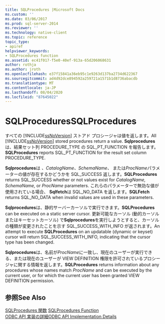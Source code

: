 ```yaml
---
title: SQLProcedures |Microsoft Docs
ms.custom: ''
ms.date: 03/06/2017
ms.prod: sql-server-2014
ms.reviewer: ''
ms.technology: native-client
ms.topic: reference
topic_type:
- apiref
helpviewer_keywords:
- SQLProcedures function
ms.assetid: ec41f017-f5e0-40ef-913a-65d206068631
author: rothja
ms.author: jroth
ms.openlocfilehash: e37f15841a36eb95c1e9263d137ba2734d622367
ms.sourcegitcommit: ad4d92dce894592a259721a1571b1d8736abacdb
ms.translationtype: MT
ms.contentlocale: ja-JP
ms.lasthandoff: 08/04/2020
ms.locfileid: "87645022"
---
```

# <a name="sqlprocedures"></a><span data-ttu-id="60efb-102">SQLProcedures</span><span class="sxs-lookup"><span data-stu-id="60efb-102">SQLProcedures</span></span>
  <span data-ttu-id="60efb-103">すべての [!INCLUDE[ssNoVersion](../../includes/ssnoversion-md.md)] ストアド プロシージャは値を返します。</span><span class="sxs-lookup"><span data-stu-id="60efb-103">All [!INCLUDE[ssNoVersion](../../includes/ssnoversion-md.md)] stored procedures return a value.</span></span> <span data-ttu-id="60efb-104">**Sqlprocedures**は、結果セット列 PROCEDURE_TYPE の SQL_PT_FUNCTION を報告します。</span><span class="sxs-lookup"><span data-stu-id="60efb-104">**SQLProcedures** reports SQL_PT_FUNCTION for the result set column PROCEDURE_TYPE.</span></span>  
  
 <span data-ttu-id="60efb-105">**Sqlprocedures**は *、CatalogName、SchemaName、* または*ProcName*パラメーターの値が存在するかどうかを SQL_SUCCESS 返します。</span><span class="sxs-lookup"><span data-stu-id="60efb-105">**SQLProcedures** returns SQL_SUCCESS whether or not values exist for *CatalogName, SchemaName,* or *ProcName* parameters.</span></span> <span data-ttu-id="60efb-106">これらのパラメーターで無効な値が使用されている場合、 **Sqlfetch**は SQL_NO_DATA を返します。</span><span class="sxs-lookup"><span data-stu-id="60efb-106">**SQLFetch** returns SQL_NO_DATA when invalid values are used in these parameters.</span></span>  
  
 <span data-ttu-id="60efb-107">**Sqlprocedures**は、静的サーバーカーソルで実行できます。</span><span class="sxs-lookup"><span data-stu-id="60efb-107">**SQLProcedures** can be executed on a static server cursor.</span></span> <span data-ttu-id="60efb-108">更新可能なカーソル (動的カーソルまたはキーセットカーソル) で**Sqlprocedures**を実行しようとすると、カーソルの種類が変更されたことを示す SQL_SUCCESS_WITH_INFO が返されます。</span><span class="sxs-lookup"><span data-stu-id="60efb-108">An attempt to execute **SQLProcedures** on an updatable (dynamic or keyset) cursor will return SQL_SUCCESS_WITH_INFO, indicating that the cursor type has been changed.</span></span>  
  
 <span data-ttu-id="60efb-109">**Sqlprocedures**は、名前が*ProcName*に一致し、現在のユーザーが実行できる、または現在のユーザーが VIEW DEFINITION 権限を許可されているプロシージャに関する情報を返します。</span><span class="sxs-lookup"><span data-stu-id="60efb-109">**SQLProcedures** returns information about any procedures whose names match *ProcName* and can be executed by the current user, or for which the current user has been granted VIEW DEFINITION permission.</span></span>  
  
## <a name="see-also"></a><span data-ttu-id="60efb-110">参照</span><span class="sxs-lookup"><span data-stu-id="60efb-110">See Also</span></span>  
 <span data-ttu-id="60efb-111">[SQLProcedures 関数](https://go.microsoft.com/fwlink/?LinkId=59364) </span><span class="sxs-lookup"><span data-stu-id="60efb-111">[SQLProcedures Function](https://go.microsoft.com/fwlink/?LinkId=59364) </span></span>  
 [<span data-ttu-id="60efb-112">ODBC API 実装の詳細</span><span class="sxs-lookup"><span data-stu-id="60efb-112">ODBC API Implementation Details</span></span>](odbc-api-implementation-details.md)  
  
  
